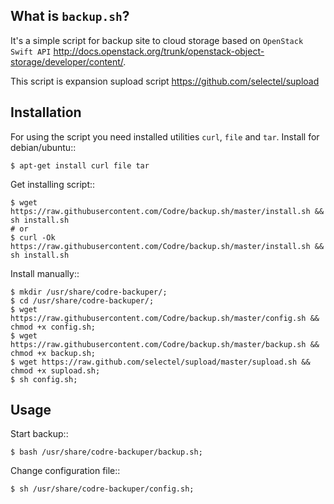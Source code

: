 What is ``backup.sh``?
--------------------

It's a simple script for backup site to cloud storage based on
`OpenStack Swift API` http://docs.openstack.org/trunk/openstack-object-storage/developer/content/.

This script is expansion supload script https://github.com/selectel/supload

Installation
------------

For using the script you need installed utilities ``curl``, ``file`` and ``tar``.
Install for debian/ubuntu::

    $ apt-get install curl file tar

Get installing script::

    $ wget https://raw.githubusercontent.com/Codre/backup.sh/master/install.sh && sh install.sh
    # or
    $ curl -Ok https://raw.githubusercontent.com/Codre/backup.sh/master/install.sh && sh install.sh

Install manually::

    $ mkdir /usr/share/codre-backuper/;
    $ cd /usr/share/codre-backuper/;
    $ wget https://raw.githubusercontent.com/Codre/backup.sh/master/config.sh && chmod +x config.sh;
    $ wget https://raw.githubusercontent.com/Codre/backup.sh/master/backup.sh && chmod +x backup.sh;
    $ wget https://raw.github.com/selectel/supload/master/supload.sh && chmod +x supload.sh;
    $ sh config.sh;
    
Usage
-----

Start backup::

    $ bash /usr/share/codre-backuper/backup.sh;
    
Change configuration file::

    $ sh /usr/share/codre-backuper/config.sh;
